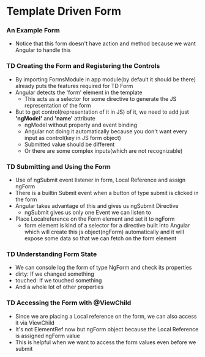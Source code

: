 # Template Driven Form

### An Example Form

* Notice that this form doesn't have action and method because we want Angular to handle this

### TD Creating the Form and Registering the Controls

* By importing FormsModule in app module(by default it should be there) already puts the features required for TD Form
* Angular detects the 'form' element in the template
  * This acts as a selector for some directive to generate the JS representation of the form
* But to get control(representation of it in JS) of it, we need to add just **'ngModel'** and **'name'** attribute
  * ngModel without property and event binding
  * Angular not doing it automatically because you don't want every input as control(key in JS form object)
  * Submitted value should be different
  * Or there are some complex inputs(which are not recognizable)

### TD Submitting and Using the Form

* Use of ngSubmit event listener in form, Local Reference and assign ngForm
* There is a builtin Submit event when a button of type submit is clicked in the form
* Angular takes advantage of this and gives us ngSubmit Directive
  * ngSubmit gives us only one Event we can listen to
* Place Localreference on the Form element and set it to ngForm
  * form element is kind of a selector for a directive built into Angular which will create this js object(ngForm) automatically and it will expose some data so that we can fetch on the form element

### TD Understanding Form State

* We can console log the form of type NgForm and check its properties
* dirty: If we changed something
* touched: If we touched something
* And a whole lot of other properties

### TD Accessing the Form with @ViewChild

* Since we are placing a Local reference on the form, we can also access it via ViewChild
* It's not ElementRef now but ngForm object because the Local Reference is assigned ngForm value
* This is helpful when we want to access the form values even before we submit